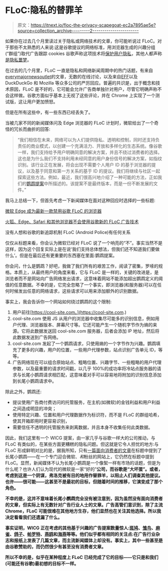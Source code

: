 # FLoC:隐私的替罪羊

> 原文：<https://itnext.io/floc-the-privacy-scapegoat-ec2a7895ae5e?source=collection_archive---------2----------------------->

如果你在过去几个月里读过关于隐私或网络技术的文章，你可能听说过 FLoC。对于那些不太熟悉的人来说:这是谷歌提议的网络标准，用浏览器生成的兴趣分组(“群组”)取代广告跟踪 cookies 谷歌声称这项技术将[保护用户隐私](https://web.dev/floc/)，其他人都声称[是隐私噩梦](https://www.eff.org/deeplinks/2021/03/googles-floc-terrible-idea)。

在过去的几个月里，FLoC 一直是隐私和网络新闻周期中的热门话题，有来自[every](https://www.wired.com/story/google-floc-privacy-ad-tracking-explainer/)[major](https://www.theverge.com/2021/3/30/22358287/privacy-ads-google-chrome-floc-cookies-cookiepocalypse-finger-printing)[news](https://www.bloomberg.com/news/newsletters/2021-03-08/google-is-taking-away-the-cookies-and-plans-to-floc-us-all-instead)[outlet](https://www.forbes.com/sites/zakdoffman/2021/05/01/stop-using-google-chrome-on-your-iphone-android-macbook-and-pc/)的文章，无数的在线讨论，以及来自[EFF](https://www.eff.org/deeplinks/2021/03/googles-floc-terrible-idea)以及 DuckDuckGo 和 Mozilla 等众多公司的严厉回应。普遍的共识是，出于概念和技术原因，FLoC 是不好的，它可能会允许广告商单独针对用户，尽管它明确声称不会这样做。谷歌方面似乎基本上无视了这些评论，并在 Chrome 上实现了一个测试版，这让用户更加愤怒。

但是在所有这些中，有一些东西已经丢失了。

当被几家不同的新闻媒体问及 Edge 浏览器的 FLoC 计划时，微软给出了一个奇怪的冗长而曲折的回答:

> “我们相信在未来，网络可以为人们提供隐私、透明和控制，同时还支持负责任的商业模式，以创建一个充满活力、开放和多样化的生态系统。像谷歌一样，我们支持给予用户明确同意的解决方案，并且不绕过消费者的选择。这也是为什么我们不支持利用未经同意的用户身份信号的解决方案，如指纹识别。该行业正在发展，将会出现不需要个人用户 ID 的基于浏览器的提议，以及基于同意和第一方关系的基于 ID 的提议。我们将继续与社区一起探索这些方法。例如，最近，我们很高兴地介绍了一种可能的方法，正如我们的[鹦鹉提案](https://github.com/WICG/privacy-preserving-ads/blob/main/Parakeet.md)中所描述的。该提案不是最终版本，而是一份不断发展的文件。”

我马上总结一下，但首先考虑一下新闻媒体在面对这种回应时选择的一些标题:

[微软 Edge 成为最新一款禁用谷歌 FLoC 的浏览器](https://www.techradar.com/news/microsoft-edge-becomes-latest-browser-to-disable-googles-floc)

[火狐、Edge、Safari 和其他浏览器不会使用谷歌新的 FLoC 广告技术](https://www.theverge.com/2021/4/16/22387492/google-floc-ad-tech-privacy-browsers-brave-vivaldi-edge-mozilla-chrome-safari)

没有人想和谷歌的新追踪机制 FLoC (Android Police)有任何关系

仅仅从标题来看，你会认为微软已经对 FLoC 说了一个响亮的“不”。事实当然不是这样，因为这个回复实际上是在说‘我们支持总体想法，但我们还不知道我们要做什么’。但是在最后还有更重要的东西塞在里面:鹦鹉提案。

你会问，什么是鹦鹉？好吧，我做了我们所有的艰苦工作，阅读了密集，罗嗦的规格。本质上，从最终用户的角度来看，它与 FLoC 是一样的，关键的改进是，是浏览者而不是网站向广告网络发出请求，这意味着网站不能添加超出鹦鹉定义的阈值的任意数据。不幸的是，它完全忽略了一个事实，即浏览器(和服务器)可以在任何时候发出任意的网络请求，这些请求可以用来添加额外的识别数据。

事实上，我会告诉你一个网站如何绕过鹦鹉的这个限制:

1.  用户前往[https://cool-site.com。](https://cool-site.com.)
2.  cool-site.com 使用 JS 从用户的浏览器中收集尽可能多的识别信息，例如用户代理、浏览器版本、屏幕尺寸等。它还可能产生一个随机字节作为熵的来源。它将此数据发送回 cool-site.com 服务器，后者会添加 IP 地址，然后将此数据发送到广告网络。
3.  cool-site.com 发起了一个鹦鹉请求，只使用熵的一个字节作为兴趣。鹦鹉填充了更多的兴趣，用户的位置，一些用户代理参数，站点识别广告单元 ID，等等。
4.  广告网络现在可以组合原始站点、粗略位置、兴趣字节、一些粗略的用户代理参数，以及最重要的请求时间戳，以几乎 100%的成功率将冷站点服务器的请求与长尾小鹦鹉请求相匹配，这意味着对手可以容易地将附加的识别信息添加到长尾小鹦鹉请求中。

除此之外，鹦鹉还:

*   提议使用广告商付费访问的托管服务，在主机(如微软)的金钱利益和用户利益之间造成明显的冲突；
*   使用特定兴趣、位置和用户代理数据作为标识符，而不是 FLoC 的群组哈希，使其开箱即用时更容易识别，
*   需要信任不透明的托管服务来剥离数据，并且本身不收集任何此类数据。

因此，我们这里有一个 WICG 提案，由一家几乎与谷歌一样大的公司推动，与 FLoC 有类似的，在某些方面更糟糕的隐私问题。但这就是它令人担忧的地方:与 FLoC 形成鲜明对比的是，据我所知，只有[一篇面向消费者的文章](https://mspoweruser.com/microsoft-prefers-their-parakeet-to-googles-floc/)在标题中提到了长尾小鹦鹉——在一个专门迎合微软、*和*粉丝的网站上，它仍然在标题中提到 FLoC。显然，新闻媒体不认为长尾小鹦鹉是一个像絮一样有市场的话题，但是为什么呢？也许人们认为现代的微软是一家“好的”**公司，而谷歌是“大坏蛋”。或者，考虑到这是一个阴谋，弗洛克被有目的地用作替罪羊，以阻止人们调查其他提议。也许——很可能——这甚至不是最初的目标，但随着时间的推移，它演变成了那个角色。**

**不幸的是，这并不意味着长尾小鹦鹉完全没有被注意到，因为虽然没有面向消费者的文章，但实际上有无数针对广告行业人士的文章。广告高管们意识到，除了主流 Chrome，FLoC 可能很难在其他地方生存，他们显然也在关注其他选择。所以我决定看看我们还遗漏了什么。**

**事实证明，WICG 正在考虑的其他基于兴趣的广告提案数量惊人:[斑鸠](https://github.com/WICG/turtledove)、[雏鸟](https://github.com/WICG/turtledove/blob/main/FLEDGE.md)、[麻雀](https://github.com/WICG/sparrow)、[鸽子](https://github.com/google/ads-privacy/tree/master/proposals/dovekey)、[帕罗特](https://github.com/prebid/identity-gatekeeper/blob/master/proposals/PARRROT.md)、[燕鸥](https://github.com/WICG/turtledove/blob/main/TERN.md)和[海燕](https://github.com/w3c/web-advertising/blob/main/PETREL.md)等等。他们似乎都有相同的关注点:在广告行业杂志和报纸上发表了几篇文章，而主流新闻媒体上却没有。事实上，其中一些甚至是由谷歌赞助的，而仍然很少有甚至没有消费者文章。**

**所以不幸的是，似乎在某种程度上 FLoC 已经完成了它的目标——它只是和我们(可能还有谷歌)最初想的目标不一样。**